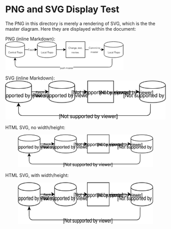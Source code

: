PNG and SVG Display Test
========================

The PNG in this directory is merely a rendering of SVG, which is the
the master diagram. Here they are displayed within the document:

PNG (inline Markdown):  
![A PNG](image.png)

SVG (inline Markdown):  
![An SVG](image.svg)

HTML SVG, no width/height:
<figure> <img src='image.svg' alt='html-svg-rel'> </figure>

HTML SVG, with width/height:
<figure> <img src='image.svg' alt='html-svg-rel-wh'
    width=500 height=130> </figure>
